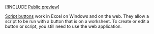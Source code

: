[!INCLUDE [Public preview](../includes/preview-note.md)]

[Script buttons](../overview/excel.md#create-script-buttons-preview) work in Excel on Windows and on the web. They allow a script to be run with a button that is on a worksheet. To create or edit a button or script, you still need to use the web application.
